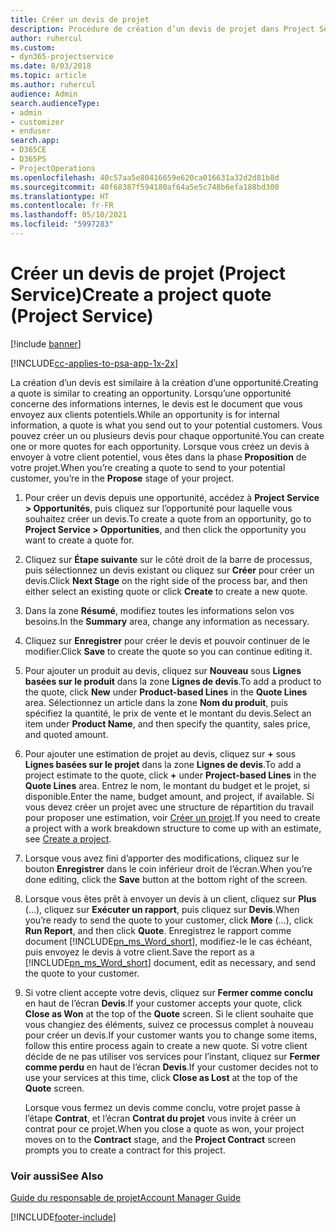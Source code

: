 ```yaml
---
title: Créer un devis de projet
description: Procédure de création d’un devis de projet dans Project Service
author: ruhercul
ms.custom:
- dyn365-projectservice
ms.date: 8/03/2018
ms.topic: article
ms.author: ruhercul
audience: Admin
search.audienceType:
- admin
- customizer
- enduser
search.app:
- D365CE
- D365PS
- ProjectOperations
ms.openlocfilehash: 40c57aa5e80416659e620ca016631a32d2d81b8d
ms.sourcegitcommit: 40f68387f594180af64a5e5c748b6efa188bd300
ms.translationtype: HT
ms.contentlocale: fr-FR
ms.lasthandoff: 05/10/2021
ms.locfileid: "5997283"
---
```

# <a name="create-a-project-quote-project-service"></a><span data-ttu-id="1b501-103">Créer un devis de projet (Project Service)</span><span class="sxs-lookup"><span data-stu-id="1b501-103">Create a project quote (Project Service)</span></span>

[!include [banner](../includes/psa-now-project-operations.md)]

[!INCLUDE[cc-applies-to-psa-app-1x-2x](../includes/cc-applies-to-psa-app-1x-2x.md)]

<span data-ttu-id="1b501-104">La création d’un devis est similaire à la création d’une opportunité.</span><span class="sxs-lookup"><span data-stu-id="1b501-104">Creating a quote is similar to creating an opportunity.</span></span> <span data-ttu-id="1b501-105">Lorsqu’une opportunité concerne des informations internes, le devis est le document que vous envoyez aux clients potentiels.</span><span class="sxs-lookup"><span data-stu-id="1b501-105">While an opportunity is for internal information, a quote is what you send out to your potential customers.</span></span> <span data-ttu-id="1b501-106">Vous pouvez créer un ou plusieurs devis pour chaque opportunité.</span><span class="sxs-lookup"><span data-stu-id="1b501-106">You can create one or more quotes for each opportunity.</span></span> <span data-ttu-id="1b501-107">Lorsque vous créez un devis à envoyer à votre client potentiel, vous êtes dans la phase **Proposition** de votre projet.</span><span class="sxs-lookup"><span data-stu-id="1b501-107">When you’re creating a quote to send to your potential customer, you’re in the **Propose** stage of your project.</span></span>  
  
1. <span data-ttu-id="1b501-108">Pour créer un devis depuis une opportunité, accédez à **Project Service > Opportunités**, puis cliquez sur l’opportunité pour laquelle vous souhaitez créer un devis.</span><span class="sxs-lookup"><span data-stu-id="1b501-108">To create a quote from an opportunity, go to **Project Service > Opportunities**, and then click the opportunity you want to create a quote for.</span></span>  
  
2. <span data-ttu-id="1b501-109">Cliquez sur **Étape suivante** sur le côté droit de la barre de processus, puis sélectionnez un devis existant ou cliquez sur **Créer** pour créer un devis.</span><span class="sxs-lookup"><span data-stu-id="1b501-109">Click **Next Stage** on the right side of the process bar, and then either select an existing quote or click **Create** to create a new quote.</span></span>  
  
3. <span data-ttu-id="1b501-110">Dans la zone **Résumé**, modifiez toutes les informations selon vos besoins.</span><span class="sxs-lookup"><span data-stu-id="1b501-110">In the **Summary** area, change any information as necessary.</span></span>  
  
4. <span data-ttu-id="1b501-111">Cliquez sur **Enregistrer** pour créer le devis et pouvoir continuer de le modifier.</span><span class="sxs-lookup"><span data-stu-id="1b501-111">Click **Save** to create the quote so you can continue editing it.</span></span>  
  
5. <span data-ttu-id="1b501-112">Pour ajouter un produit au devis, cliquez sur **Nouveau** sous **Lignes basées sur le produit** dans la zone **Lignes de devis**.</span><span class="sxs-lookup"><span data-stu-id="1b501-112">To add a product to the quote, click **New** under **Product-based Lines** in the **Quote Lines** area.</span></span> <span data-ttu-id="1b501-113">Sélectionnez un article dans la zone **Nom du produit**, puis spécifiez la quantité, le prix de vente et le montant du devis.</span><span class="sxs-lookup"><span data-stu-id="1b501-113">Select an item under **Product Name**, and then specify the quantity, sales price, and quoted amount.</span></span>  
  
6. <span data-ttu-id="1b501-114">Pour ajouter une estimation de projet au devis, cliquez sur **+** sous **Lignes basées sur le projet** dans la zone **Lignes de devis**.</span><span class="sxs-lookup"><span data-stu-id="1b501-114">To add a project estimate to the quote, click **+** under **Project-based Lines** in the **Quote Lines** area.</span></span> <span data-ttu-id="1b501-115">Entrez le nom, le montant du budget et le projet, si disponible.</span><span class="sxs-lookup"><span data-stu-id="1b501-115">Enter the name, budget amount, and project, if available.</span></span> <span data-ttu-id="1b501-116">Si vous devez créer un projet avec une structure de répartition du travail pour proposer une estimation, voir [Créer un projet](../psa/create-project.md).</span><span class="sxs-lookup"><span data-stu-id="1b501-116">If you need to create a project with a work breakdown structure to come up with an estimate, see [Create a project](../psa/create-project.md).</span></span>  
  
7. <span data-ttu-id="1b501-117">Lorsque vous avez fini d’apporter des modifications, cliquez sur le bouton **Enregistrer** dans le coin inférieur droit de l’écran.</span><span class="sxs-lookup"><span data-stu-id="1b501-117">When you’re done editing, click the **Save** button at the bottom right of the screen.</span></span>  
  
8. <span data-ttu-id="1b501-118">Lorsque vous êtes prêt à envoyer un devis à un client, cliquez sur **Plus** (…), cliquez sur **Exécuter un rapport**, puis cliquez sur **Devis**.</span><span class="sxs-lookup"><span data-stu-id="1b501-118">When you’re ready to send the quote to your customer, click **More** (…), click **Run Report**, and then click **Quote**.</span></span> <span data-ttu-id="1b501-119">Enregistrez le rapport comme document [!INCLUDE[pn_ms_Word_short](../includes/pn-ms-word-short.md)], modifiez-le le cas échéant, puis envoyez le devis à votre client.</span><span class="sxs-lookup"><span data-stu-id="1b501-119">Save the report as a [!INCLUDE[pn_ms_Word_short](../includes/pn-ms-word-short.md)] document, edit as necessary, and send the quote to your customer.</span></span>  
  
9. <span data-ttu-id="1b501-120">Si votre client accepte votre devis, cliquez sur **Fermer comme conclu** en haut de l’écran **Devis**.</span><span class="sxs-lookup"><span data-stu-id="1b501-120">If your customer accepts your quote, click **Close as Won** at the top of the **Quote** screen.</span></span> <span data-ttu-id="1b501-121">Si le client souhaite que vous changiez des éléments, suivez ce processus complet à nouveau pour créer un devis.</span><span class="sxs-lookup"><span data-stu-id="1b501-121">If your customer wants you to change some items, follow this entire process again to create a new quote.</span></span> <span data-ttu-id="1b501-122">Si votre client décide de ne pas utiliser vos services pour l’instant, cliquez sur **Fermer comme perdu** en haut de l’écran **Devis**.</span><span class="sxs-lookup"><span data-stu-id="1b501-122">If your customer decides not to use your services at this time, click **Close as Lost** at the top of the **Quote** screen.</span></span>  
  
   <span data-ttu-id="1b501-123">Lorsque vous fermez un devis comme conclu, votre projet passe à l’étape **Contrat**, et l’écran **Contrat du projet** vous invite à créer un contrat pour ce projet.</span><span class="sxs-lookup"><span data-stu-id="1b501-123">When you close a quote as won, your project moves on to the **Contract** stage, and the **Project Contract** screen prompts you to create a contract for this project.</span></span>  
  
### <a name="see-also"></a><span data-ttu-id="1b501-124">Voir aussi</span><span class="sxs-lookup"><span data-stu-id="1b501-124">See Also</span></span>  
 [<span data-ttu-id="1b501-125">Guide du responsable de projet</span><span class="sxs-lookup"><span data-stu-id="1b501-125">Account Manager Guide</span></span>](../psa/account-manager-guide.md)


[!INCLUDE[footer-include](../includes/footer-banner.md)]